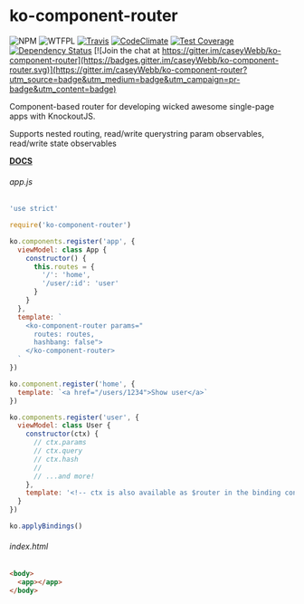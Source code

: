 # ko-component-router

![NPM](https://img.shields.io/npm/v/ko-component-router.svg)
![WTFPL](https://img.shields.io/npm/l/ko-component-router.svg)
[![Travis](https://img.shields.io/travis/caseyWebb/ko-component-router.svg)](https://travis-ci.org/caseyWebb/ko-component-router)
[![CodeClimate](https://img.shields.io/codeclimate/github/caseyWebb/ko-component-router.svg)](https://codeclimate.com/github/caseyWebb/ko-component-router)
[![Test Coverage](https://img.shields.io/codeclimate/coverage/github/caseyWebb/ko-component-router.svg)](https://codeclimate.com/github/caseyWebb/ko-component-router/coverage)
[![Dependency Status](https://img.shields.io/david/caseyWebb/ko-component-router.svg)](https://david-dm.org/caseyWebb/ko-component-router)
[![Join the chat at https://gitter.im/caseyWebb/ko-component-router](https://badges.gitter.im/caseyWebb/ko-component-router.svg)](https://gitter.im/caseyWebb/ko-component-router?utm_source=badge&utm_medium=badge&utm_campaign=pr-badge&utm_content=badge)

Component-based router for developing wicked awesome single-page apps with KnockoutJS.

Supports nested routing, read/write querystring param observables, read/write state observables

__[DOCS](https://caseyWebb.github.io/ko-component-router/)__

###### app.js ######
```javascript
'use strict'

require('ko-component-router')

ko.components.register('app', {
  viewModel: class App {
    constructor() {
      this.routes = {
        '/': 'home',
        '/user/:id': 'user'
      }
    }
  },
  template: `
    <ko-component-router params="
      routes: routes,
      hashbang: false">
    </ko-component-router>
  `
})

ko.component.register('home', {
  template: `<a href="/users/1234">Show user</a>`
})

ko.components.register('user', {
  viewModel: class User {
    constructor(ctx) {
      // ctx.params
      // ctx.query
      // ctx.hash
      //
      // ...and more!
    },
    template: '<!-- ctx is also available as $router in the binding context -->'
  }
})

ko.applyBindings()
```

###### index.html ######
```html
<body>
  <app></app>
</body>
```
